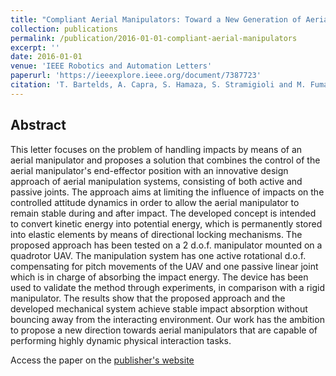 ```yaml
---
title: "Compliant Aerial Manipulators: Toward a New Generation of Aerial Robotic Workers"
collection: publications
permalink: /publication/2016-01-01-compliant-aerial-manipulators
excerpt: ''
date: 2016-01-01
venue: 'IEEE Robotics and Automation Letters'
paperurl: 'https://ieeexplore.ieee.org/document/7387723'
citation: 'T. Bartelds, A. Capra, S. Hamaza, S. Stramigioli and M. Fumagalli, "Compliant Aerial Manipulators: Toward a New Generation of Aerial Robotic Workers," in IEEE Robotics and Automation Letters, vol. 1, no. 1, pp. 477-483, Jan. 2016, doi: 10.1109/LRA.2016.2519948.'
---
```


## Abstract
This letter focuses on the problem of handling impacts by means of an aerial manipulator and proposes a solution that combines the control of the aerial manipulator's end-effector position with an innovative design approach of aerial manipulation systems, consisting of both active and passive joints. The approach aims at limiting the influence of impacts on the controlled attitude dynamics in order to allow the aerial manipulator to remain stable during and after impact. The developed concept is intended to convert kinetic energy into potential energy, which is permanently stored into elastic elements by means of directional locking mechanisms. The proposed approach has been tested on a 2 d.o.f. manipulator mounted on a quadrotor UAV. The manipulation system has one active rotational d.o.f. compensating for pitch movements of the UAV and one passive linear joint which is in charge of absorbing the impact energy. The device has been used to validate the method through experiments, in comparison with a rigid manipulator. The results show that the proposed approach and the developed mechanical system achieve stable impact absorption without bouncing away from the interacting environment. Our work has the ambition to propose a new direction towards aerial manipulators that are capable of performing highly dynamic physical interaction tasks.

Access the paper on the [publisher's website](https://ieeexplore.ieee.org/document/7387723)
